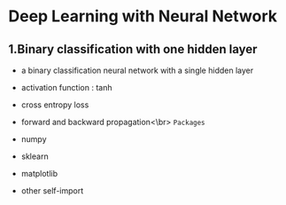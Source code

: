 # Deep Learning with Neural Network

## 1.Binary classification with one hidden layer

* a binary classification neural network with a single hidden layer
* activation function : tanh
* cross entropy loss
* forward and backward propagation<\br>
`Packages`

* numpy
* sklearn
* matplotlib
* other self-import
